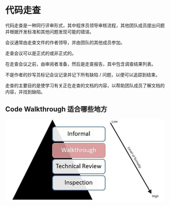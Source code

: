 # 代码走查

代码走查是一种同行评审形式，其中程序员领导审核流程，其他团队成员提出问题并根据开发标准和其他问题发现可能的错误。

会议通常由走查文件的作者领导，并由团队的其他成员参加。

走查会议可以是正式的或非正式的。

在走查会议之前，由审阅者准备，然后是走查报告，其中包含调查结果列表。

不是作者的抄写员标记会议记录并记下所有缺陷 / 问题，以便可以追踪到结束。

走查的主要目的是使学习有关正在走查的文档的内容，以帮助团队成员了解文档的内容，并找到缺陷。

## Code Walkthrough 适合哪些地方

![Code Walkthrough](../screenshot/2019-05-28-17-36-13.png)
